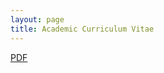 ```yaml
---
layout: page
title: Academic Curriculum Vitae
---
```


<a href="{{ site.baseurl }}/files/wilka_carvalho_cv.pdf">PDF</a>
